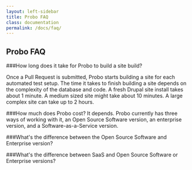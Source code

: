 ```yaml
---
layout: left-sidebar
title: Probo FAQ
class: documentation
permalink: /docs/faq/
---
```

## Probo FAQ

###How long does it take for Probo to build a site build?

Once a Pull Request is submitted, Probo starts building a site for each automated test setup. The time it takes to finish building a site depends on the complexity of the database and code. A fresh Drupal site install takes about 1 minute. A medium sized site might take about 10 minutes. A large complex site can take up to 2 hours.

###How much does Probo cost?
It depends. Probo currently has three ways of working with it, an Open Source Software version, an enterprise version, and a Software-as-a-Service version. 

###What's the difference between the Open Source Software and Enterprise version?

###What's the difference between SaaS and Open Source Software or Enterprise versions?
